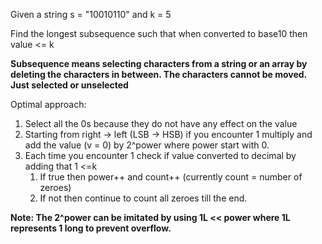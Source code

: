 

Given a string s = "10010110" and k = 5

Find the longest subsequence such that when converted to base10 then value <= k

**Subsequence means selecting characters from a string or an array by deleting the characters in between. The characters cannot be moved. Just selected or unselected**



Optimal approach:

1. Select all the 0s because they do not have any effect on the value
2. Starting from right -> left (LSB -> HSB) if you encounter 1 multiply and add the value (v = 0) by 2^power where power start with 0. 
3. Each time you encounter 1 check if value converted to decimal by adding that 1 <=k
	1. If true then power++ and count++ (currently count = number of zeroes)
	2. If not then continue to count all zeroes till the end.

**Note: The 2^power can be imitated by using 1L << power where 1L represents 1 long to prevent overflow.**


